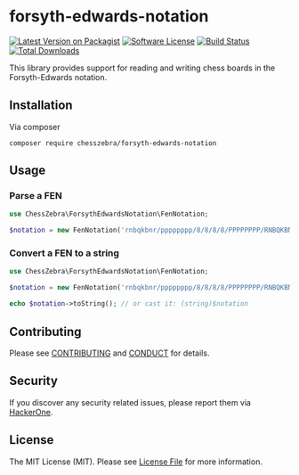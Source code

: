 # forsyth-edwards-notation

[![Latest Version on Packagist][ico-version]][link-packagist]
[![Software License][ico-license]](LICENSE.md)
[![Build Status][ico-travis]][link-travis]
[![Total Downloads][ico-downloads]][link-downloads]

This library provides support for reading and writing chess boards in the Forsyth-Edwards notation.

## Installation

Via composer

```
composer require chesszebra/forsyth-edwards-notation
```

## Usage

### Parse a FEN

```php
use ChessZebra\ForsythEdwardsNotation\FenNotation;

$notation = new FenNotation('rnbqkbnr/pppppppp/8/8/8/8/PPPPPPPP/RNBQKBNR w KQkq - 0 1');
```

### Convert a FEN to a string

```php
use ChessZebra\ForsythEdwardsNotation\FenNotation;

$notation = new FenNotation('rnbqkbnr/pppppppp/8/8/8/8/PPPPPPPP/RNBQKBNR w KQkq - 0 1');

echo $notation->toString(); // or cast it: (string)$notation
```

## Contributing

Please see [CONTRIBUTING](CONTRIBUTING.md) and [CONDUCT](CONDUCT.md) for details.

## Security

If you discover any security related issues, please report them via [HackerOne][link-hackerone].

## License

The MIT License (MIT). Please see [License File](LICENSE.md) for more information.

[ico-version]: https://img.shields.io/packagist/v/chesszebra/forsyth-edwards-notation.svg?style=flat-square
[ico-license]: https://img.shields.io/badge/license-MIT-brightgreen.svg?style=flat-square
[ico-travis]: https://img.shields.io/travis/chesszebra/forsyth-edwards-notation/master.svg?style=flat-square
[ico-downloads]: https://img.shields.io/packagist/dt/chesszebra/forsyth-edwards-notation.svg?style=flat-square

[link-packagist]: https://packagist.org/packages/chesszebra/portable-game-notation
[link-travis]: https://travis-ci.org/chesszebra/portable-game-notation
[link-downloads]: https://packagist.org/packages/chesszebra/portable-game-notation
[link-contributors]: ../../contributors
[link-hackerone]: https://hackerone.com/chesszebra

